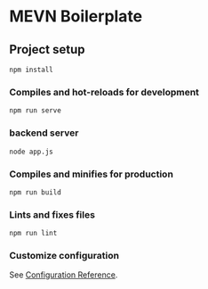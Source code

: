 # MEVN Boilerplate

## Project setup
```
npm install
```

### Compiles and hot-reloads for development
```
npm run serve
```

### backend server
```
node app.js
```

### Compiles and minifies for production
```
npm run build
```

### Lints and fixes files
```
npm run lint
```

### Customize configuration
See [Configuration Reference](https://cli.vuejs.org/config/).
